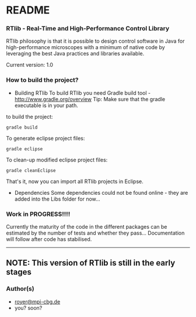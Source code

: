 # README #



### RTlib - Real-Time and High-Performance Control Library ###


RTlib philosophy is that it is possible to design control software in
Java for high-performance microscopes with a minimum of native code by
leveraging the best Java practices and libraries available. 

Current version: 1.0


### How to build the project? ###

* Building RTlib
To build RTlib you need Gradle build tool - http://www.gradle.org/overview
Tip: Make sure that the gradle executable is in your path.

to build the project:

    gradle build

To generate eclipse project files:

    gradle eclipse

To clean-up modified eclipse project files:

    gradle cleanEclipse

That's it, now you can import all RTlib projects in Eclipse. 


* Dependencies
Some dependencies could not be found online - they are added into the Libs folder for now...

### Work in PROGRESS!!!! ###

Currently the maturity of the code in the different packages can be estimated by the number of tests and whether they pass...
Documentation will follow after code has stabilised.

---------------------------------------------------
NOTE: This version of RTlib is still in the early stages
---------------------------------------------------

### Author(s) ###

* royer@mpi-cbg.de
* you? soon?